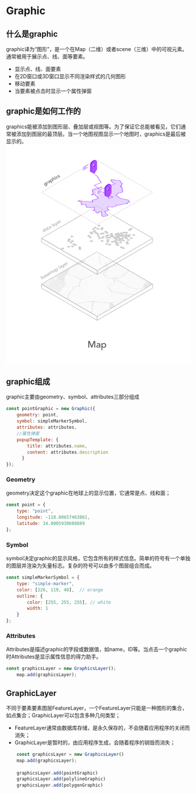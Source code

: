 # Graphic

## 什么是graphic
graphic译为“图形”，是一个在Map（二维）或者scene（三维）中的可视元素。通常被用于展示点、线、面等要素。
+ 显示点、线、面要素
+ 在2D窗口或3D窗口显示不同渲染样式的几何图形
+ 移动要素
+ 当要素被点击时显示一个属性弹窗

## graphic是如何工作的
graphics能被添加到图形层、叠加层或视图等。为了保证它总能被看见，它们通常被添加到图层的最顶层。当一个地图视图显示一个地图时，graphics是最后被显示的。
<img src="./Mdpic/graphicMap.png" />

## graphic组成
graphic主要由geometry、symbol、attributes三部分组成
```JavaScript
const pointGraphic = new Graphic({
    geometry: point,
    symbol: simpleMarkerSymbol,
    attributes: attributes,
    //属性弹窗
    popupTemplate: {
        title: attributes.name,
        content: attributes.description
      }
});
```

### Geometry
geometry决定这个graphic在地球上的显示位置，它通常是点、线和面；
```JavaScript
const point = {
    type: "point",
    longitude: -118.80657463861,
    latitude: 34.0005930608889
};
```

### Symbol
symbol决定graphic的显示风格，它包含所有的样式信息。简单的符号有一个单独的图层并渲染为矢量标志。复杂的符号可以由多个图层组合而成。
```JavaScript
const simpleMarkerSymbol = {
    type: "simple-marker",
    color: [226, 119, 40],  // orange
    outline: {
        color: [255, 255, 255], // white
        width: 1
    }
};
```

### Attributes
Attributes是描述graphic的字段或数据值，如name，ID等。当点击一个graphic时Attributes是显示属性信息的得力助手。
```JavaScript
const graphicsLayer = new GraphicsLayer();
    map.add(graphicsLayer);

```

## GraphicLayer
不同于要素要素图层FeatureLayer，一个FeatureLayer只能是一种图形的集合，如点集合；GraphicLayer可以包含多种几何类型；
+ FeatureLayer通常由数据库存储，是永久保存的，不会随着应用程序的关闭而消失；
+ GraphicLayer是暂时的，由应用程序生成，会随着程序的销毁而消失；
```JavaScript
    const graphicsLayer = new GraphicsLayer()
    map.add(graphicsLayer);

    graphicsLayer.add(pointGraphic)
    graphicsLayer.add(polylineGraphic)
    graphicsLayer.add(polygonGraphic)
```
